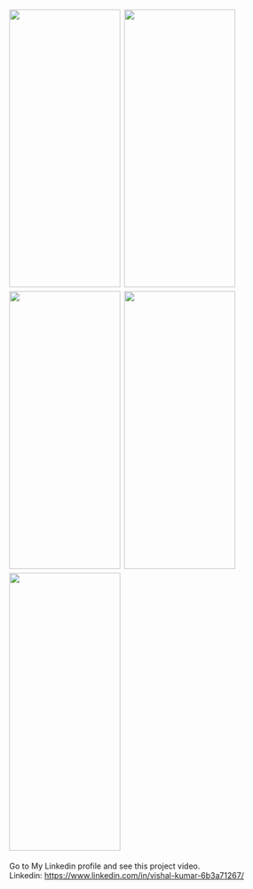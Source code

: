 <h1 align=left>
  <img src="https://i.postimg.cc/zvgVWmwt/IMG-20250303-WA0021.jpg" width="200" height="500"/>
  <img src="https://i.postimg.cc/2jV9qCMk/IMG-20250303-WA0022.jpg" width="200" height="500"/>
  <img src="https://i.postimg.cc/xqVq3st0/IMG-20250303-WA0023.jpg" width="200" height="500"/>
  <img src="https://i.postimg.cc/9XK8ZvHG/IMG-20250303-WA0024.jpg" width="200" height="500"/>
  <img src="https://i.postimg.cc/02Stfc9h/IMG-20250303-WA0025.jpg" width="200" height="500"/>

</h1>


Go to My Linkedin profile and see this project video.<br>
Linkedin: https://www.linkedin.com/in/vishal-kumar-6b3a71267/
